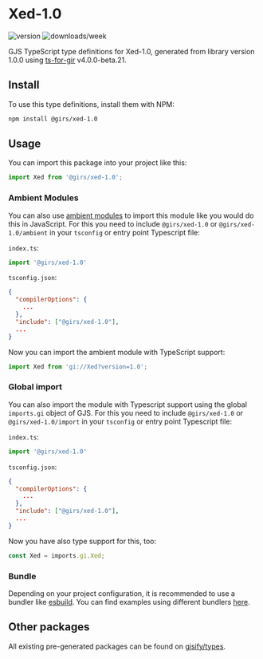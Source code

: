 
# Xed-1.0

![version](https://img.shields.io/npm/v/@girs/xed-1.0)
![downloads/week](https://img.shields.io/npm/dw/@girs/xed-1.0)


GJS TypeScript type definitions for Xed-1.0, generated from library version 1.0.0 using [ts-for-gir](https://github.com/gjsify/ts-for-gir) v4.0.0-beta.21.


## Install

To use this type definitions, install them with NPM:
```bash
npm install @girs/xed-1.0
```

## Usage

You can import this package into your project like this:
```ts
import Xed from '@girs/xed-1.0';
```

### Ambient Modules

You can also use [ambient modules](https://github.com/gjsify/ts-for-gir/tree/main/packages/cli#ambient-modules) to import this module like you would do this in JavaScript.
For this you need to include `@girs/xed-1.0` or `@girs/xed-1.0/ambient` in your `tsconfig` or entry point Typescript file:

`index.ts`:
```ts
import '@girs/xed-1.0'
```

`tsconfig.json`:
```json
{
  "compilerOptions": {
    ...
  },
  "include": ["@girs/xed-1.0"],
  ...
}
```

Now you can import the ambient module with TypeScript support: 

```ts
import Xed from 'gi://Xed?version=1.0';
```

### Global import

You can also import the module with Typescript support using the global `imports.gi` object of GJS.
For this you need to include `@girs/xed-1.0` or `@girs/xed-1.0/import` in your `tsconfig` or entry point Typescript file:

`index.ts`:
```ts
import '@girs/xed-1.0'
```

`tsconfig.json`:
```json
{
  "compilerOptions": {
    ...
  },
  "include": ["@girs/xed-1.0"],
  ...
}
```

Now you have also type support for this, too:

```ts
const Xed = imports.gi.Xed;
```

### Bundle

Depending on your project configuration, it is recommended to use a bundler like [esbuild](https://esbuild.github.io/). You can find examples using different bundlers [here](https://github.com/gjsify/ts-for-gir/tree/main/examples).

## Other packages

All existing pre-generated packages can be found on [gjsify/types](https://github.com/gjsify/types).

